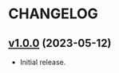 # CHANGELOG

## [v1.0.0](https://github.com/josantonius/minecraft-command/releases/tag/v1.0.0) (2023-05-12)

* Initial release.
